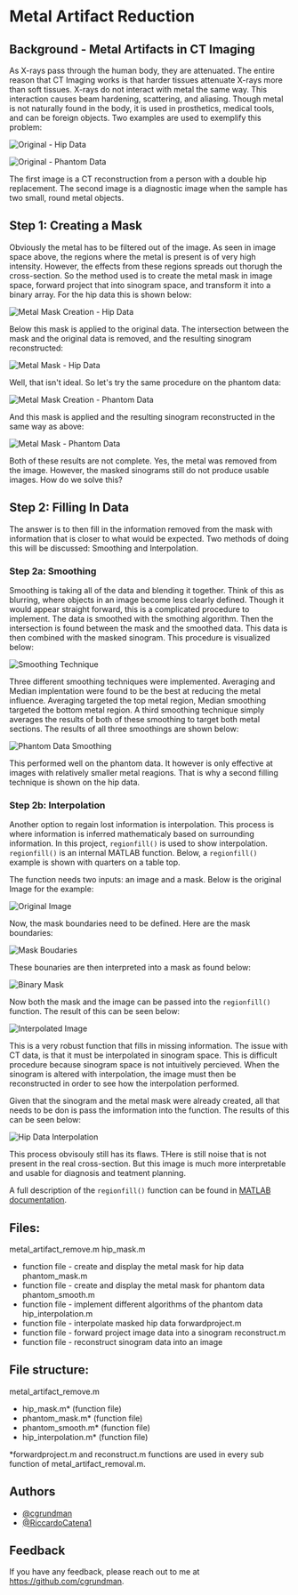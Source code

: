 # Metal Artifact Reduction

## Background - Metal Artifacts in CT Imaging

As X-rays pass through the human body, they are attenuated. The entire reason that CT Imaging works is that harder tissues attenuate X-rays more than soft tissues. X-rays do not interact with metal the same way. This interaction causes beam hardening, scattering, and aliasing. Though metal is not naturally found in the body, it is used in prosthetics, medical tools, and can be foreign objects. Two examples are used to exemplify this problem:

![Original - Hip Data](https://github.com/cgrundman/CT-Imaging/blob/main/3_metal_artifact_reduction/figures/hip_sino_original_data.jpg)

![Original - Phantom Data](https://github.com/cgrundman/CT-Imaging/blob/main/3_metal_artifact_reduction/figures/phantom_sino_original_data.jpg)

The first image is a CT reconstruction from a person with a double hip replacement. The second image is a diagnostic image when the sample has two small, round metal objects.

## Step 1: Creating a Mask

Obviously the metal has to be filtered out of the image. As seen in image space above, the regions where the metal is present is of very high intensity. However, the effects from these regions spreads out thorugh the cross-section. So the method used is to create the metal mask in image space, forward project that into sinogram space, and transform it into a binary array. For the hip data this is shown below:

![Metal Mask Creation - Hip Data](https://github.com/cgrundman/CT-Imaging/blob/main/3_metal_artifact_reduction/figures/hip_sino_metal_mask_creation.jpg)

Below this mask is applied to the original data. The intersection between the mask and the original data is removed, and the resulting sinogram reconstructed:

![Metal Mask - Hip Data](https://github.com/cgrundman/CT-Imaging/blob/main/3_metal_artifact_reduction/figures/hip_sino_original_data.jpg)

Well, that isn't ideal. So let's try the same procedure on the phantom data:

![Metal Mask Creation - Phantom Data](https://github.com/cgrundman/CT-Imaging/blob/main/3_metal_artifact_reduction/figures/phantom_sino_metal_mask_creation.jpg)

And this mask is applied and the resulting sinogram reconstructed in the same way as above:

![Metal Mask - Phantom Data](https://github.com/cgrundman/CT-Imaging/blob/main/3_metal_artifact_reduction/figures/phantom_sino_original_data.jpg)

Both of these results are not complete. Yes, the metal was removed from the image. However, the masked sinograms still do not produce usable images. How do we solve this?

## Step 2: Filling In Data

The answer is to then fill in the information removed from the mask with information that is closer to what would be expected. Two methods of doing this will be discussed: Smoothing and Interpolation. 

### Step 2a: Smoothing

Smoothing is taking all of the data and blending it together. Think of this as blurring, where objects in an image become less clearly defined. Though it would appear straight forward, this is a complicated procedure to implement. The data is smoothed with the smothing algorithm. Then the intersection is found between the mask and the smoothed data. This data is then combined with the masked sinogram. This procedure is visualized below:

![Smoothing Technique](https://github.com/cgrundman/CT-Imaging/blob/main/3_metal_artifact_reduction/figures/smoothing_technique.jpg)

Three different smoothing techniques were implemented. Averaging and Median implentation were found to be the best at reducing the metal influence. Averaging targeted the top metal region, Median smoothing targeted the bottom metal region. A third smoothing technique simply averages the results of both of these smoothing to target both metal sections. The results of all three smoothings are shown below:

![Phantom Data Smoothing](https://github.com/cgrundman/CT-Imaging/blob/main/3_metal_artifact_reduction/figures/phantom_sino_original_data.jpg)

This performed well on the phantom data. It however is only effective at images with relatively smaller metal reagions. That is why a second filling technique is shown on the hip data.

### Step 2b: Interpolation

Another option to regain lost information is interpolation. This process is where information is inferred mathematicaly based on surrounding information. In this project, ```regionfill()``` is used to show interpolation. ```regionfill()``` is an internal MATLAB function. Below, a ```regionfill()``` example is shown with quarters on a table top.

The function needs two inputs: an image and a mask. Below is the original Image for the example:

![Original Image](https://github.com/cgrundman/CT-Imaging/blob/main/3_metal_artifact_reduction/figures/FillRegionsUsingMaskImageExample_01.png)

Now, the mask boundaries need to be defined. Here are the mask boundaries:

![Mask Boudaries](https://github.com/cgrundman/CT-Imaging/blob/main/3_metal_artifact_reduction/figures/FillRegionsUsingMaskImageExample_02.png)

These bounaries are then interpreted into a mask as found below:

![Binary Mask](https://github.com/cgrundman/CT-Imaging/blob/main/3_metal_artifact_reduction/figures/FillRegionsUsingMaskImageExample_03.png)

Now both the mask and the image can be passed into the ```regionfill()``` function. The result of this can be seen below:

![Interpolated Image](https://github.com/cgrundman/CT-Imaging/blob/main/3_metal_artifact_reduction/figures/FillRegionsUsingMaskImageExample_04.png)

This is a very robust function that fills in missing information. The issue with CT data, is that it must be interpolated in sinogram space. This is difficult procedure because sinogram space is not intuitively percieved. When the sinogram is altered with interpolation, the image must then be reconstructed in order to see how the interpolation performed.

Given that the sinogram and the metal mask were already created, all that needs to be don is pass the imformation into the function. The results of this can be seen below:

![Hip Data Interpolation](https://github.com/cgrundman/CT-Imaging/blob/main/3_metal_artifact_reduction/figures/hip_interpolation_results.jpg)

This process obvisouly still has its flaws. THere is still noise that is not present in the real cross-section. But this image is much more interpretable and usable for diagnosis and teatment planning.

A full description of the ```regionfill()``` function can be found in [MATLAB documentation](https://de.mathworks.com/help/images/ref/regionfill.html).

## Files:
metal_artifact_remove.m
hip_mask.m
  - function file - create and display the metal mask for hip data
phantom_mask.m
  - function file - create and display the metal mask for phantom data
phantom_smooth.m
  - function file - implement different algorithms of the phantom data
hip_interpolation.m
  - function file - interpolate masked hip data
forwardproject.m
  - function file - forward project image data into a sinogram 
reconstruct.m 
  - function file - reconstruct sinogram data into an image 

## File structure:
metal_artifact_remove.m
  - hip_mask.m* (function file)
  - phantom_mask.m* (function file)
  - phantom_smooth.m* (function file)
  - hip_interpolation.m* (function file)

*forwardproject.m and reconstruct.m functions are used in every sub function of metal_artifact_removal.m.

## Authors

- [@cgrundman](https://github.com/cgrundman/)
- [@RiccardoCatena1](https://github.com/RiccardoCatena1/)


## Feedback

If you have any feedback, please reach out to me at https://github.com/cgrundman.
